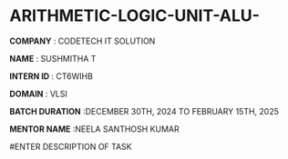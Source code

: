 # ARITHMETIC-LOGIC-UNIT-ALU-

**COMPANY**         : CODETECH IT SOLUTION

**NAME**            : SUSHMITHA T

**INTERN ID**       : CT6WIHB

**DOMAIN**          : VLSI

**BATCH DURATION**  :DECEMBER 30TH, 2024 TO FEBRUARY 15TH, 2025

**MENTOR NAME**     :NEELA SANTHOSH KUMAR

#ENTER DESCRIPTION OF TASK 
